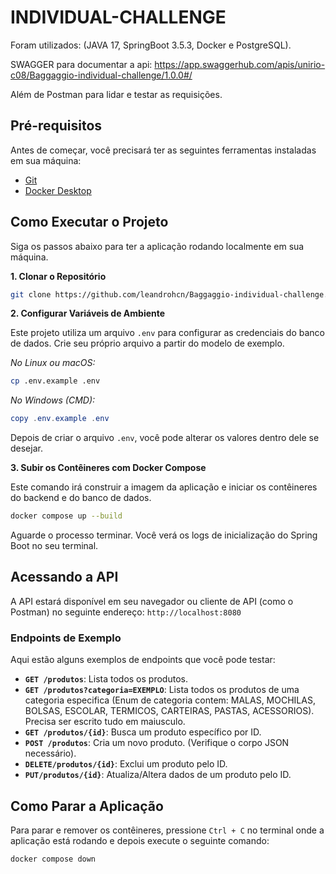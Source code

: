 # INDIVIDUAL-CHALLENGE
Foram utilizados: (JAVA 17, SpringBoot 3.5.3, Docker e PostgreSQL).

SWAGGER para documentar a api: https://app.swaggerhub.com/apis/unirio-c08/Baggaggio-individual-challenge/1.0.0#/

Além de Postman para lidar e testar as requisições.
## Pré-requisitos

Antes de começar, você precisará ter as seguintes ferramentas instaladas em sua máquina:
- [Git](https://git-scm.com/)
- [Docker Desktop](https://www.docker.com/products/docker-desktop/)

## Como Executar o Projeto

Siga os passos abaixo para ter a aplicação rodando localmente em sua máquina.

**1. Clonar o Repositório**

```bash
git clone https://github.com/leandrohcn/Baggaggio-individual-challenge.git
```

**2. Configurar Variáveis de Ambiente**

Este projeto utiliza um arquivo `.env` para configurar as credenciais do banco de dados. Crie seu próprio arquivo a partir do modelo de exemplo.

*No Linux ou macOS:*
```bash
cp .env.example .env
```
*No Windows (CMD):*
```powershell
copy .env.example .env
```
Depois de criar o arquivo `.env`, você pode alterar os valores dentro dele se desejar.

**3. Subir os Contêineres com Docker Compose**

Este comando irá construir a imagem da aplicação e iniciar os contêineres do backend e do banco de dados.

```bash
docker compose up --build
```

Aguarde o processo terminar. Você verá os logs de inicialização do Spring Boot no seu terminal.

## Acessando a API
A API estará disponível em seu navegador ou cliente de API (como o Postman) no seguinte endereço:
`http://localhost:8080`

### Endpoints de Exemplo

Aqui estão alguns exemplos de endpoints que você pode testar:

* **`GET /produtos`**: Lista todos os produtos.
* **`GET /produtos?categoria=EXEMPLO`**: Lista todos os produtos de uma categoria especifica (Enum de categoria contem: MALAS, MOCHILAS, BOLSAS, ESCOLAR, TERMICOS, CARTEIRAS, PASTAS, ACESSORIOS). Precisa ser escrito tudo em maiusculo.
* **`GET /produtos/{id}`**: Busca um produto específico por ID.
* **`POST /produtos`**: Cria um novo produto. (Verifique o corpo JSON necessário).
* **`DELETE/produtos/{id}`**: Exclui um produto pelo ID.
* **`PUT/produtos/{id}`**: Atualiza/Altera dados de um produto pelo ID.
## Como Parar a Aplicação

Para parar e remover os contêineres, pressione `Ctrl + C` no terminal onde a aplicação está rodando e depois execute o seguinte comando:

```bash
docker compose down
```

